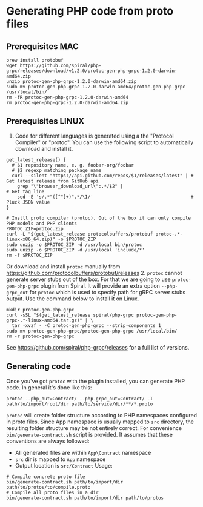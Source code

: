 # Generating PHP code from proto files
## Prerequisites MAC
```
brew install protobuf
wget https://github.com/spiral/php-grpc/releases/download/v1.2.0/protoc-gen-php-grpc-1.2.0-darwin-amd64.zip
unzip protoc-gen-php-grpc-1.2.0-darwin-amd64.zip  
sudo mv protoc-gen-php-grpc-1.2.0-darwin-amd64/protoc-gen-php-grpc /usr/local/bin/
rm -fR protoc-gen-php-grpc-1.2.0-darwin-amd64
rm protoc-gen-php-grpc-1.2.0-darwin-amd64.zip
```

## Prerequisites LINUX
1. Code for different languages is generated using a the "Protocol Compiler" or "protoc".
You can use the following script to automatically download and install it.
```shell script
get_latest_release() {
  # $1 repository name, e. g. foobar-org/foobar
  # $2 regexp matching package name
  curl --silent "https://api.github.com/repos/$1/releases/latest" | # Get latest release from GitHub api
    grep "\"browser_download_url\":.*/$2" |                                            # Get tag line
    sed -E 's/.*"([^"]+)".*/\1/'                                    # Pluck JSON value
}

# Instll proto compiler (protoc). Out of the box it can only compile PHP models and PHP clients
PROTOC_ZIP=protoc.zip
curl -L "$(get_latest_release protocolbuffers/protobuf protoc-.*-linux-x86_64.zip)" -o $PROTOC_ZIP
sudo unzip -o $PROTOC_ZIP -d /usr/local bin/protoc
sudo unzip -o $PROTOC_ZIP -d /usr/local 'include/*'
rm -f $PROTOC_ZIP
```
Or download and install `protoc` manually from https://github.com/protocolbuffers/protobuf/releases
2. `protoc` cannot generate server stubs out of the box.
For that we are going to use `protoc-gen-php-grpc` plugin from Spiral. It will provide an extra option
`--php-grpc_out` for `protoc` which is used to specify path for gRPC server stubs output.
Use the command below to install it on Linux.
```shell script
mkdir protoc-gen-php-grpc
curl -sSL "$(get_latest_release spiral/php-grpc protoc-gen-php-grpc-.*-linux-amd64.tar.gz)" | \
  tar -xvzf - -C protoc-gen-php-grpc --strip-components 1
sudo mv protoc-gen-php-grpc/protoc-gen-php-grpc /usr/local/bin/
rm -r protoc-gen-php-grpc
```
See https://github.com/spiral/php-grpc/releases for a full list of versions. 
## Generating code
Once you've got `protoc` with the plugin installed, you can generate PHP code.
In general it's done like this: 
```
protoc --php_out=Contract/ --php-grpc_out=Contract/ -I path/to/import/root/dir path/to/service/dir/**/*.proto
```
`protoc` will create folder structure according to PHP namespaces configured in proto files.
Since App namespace is usually mapped to `src` directory, the resulting folder structure may be not entirely correct.
For convenience `bin/generate-contract.sh` script is provided. It assumes that these conventions are always followed:
- All generated files are within `App\Contract` namespace
- `src` dir is mapped to `App` namespace
- Output location is `src/Contract`
Usage:
```shell script
# Compile concrete proto file
bin/generate-contract.sh path/to/import/dir path/to/protos/to/compile.proto
# Compile all proto files in a dir
bin/generate-contract.sh path/to/import/dir path/to/protos
```
